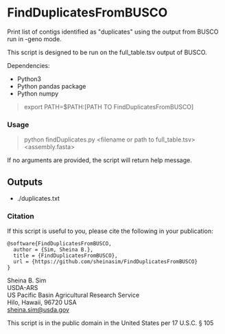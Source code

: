 # FindDuplicatesFromBUSCO 
Print list of contigs identified as "duplicates" using the output from BUSCO run in -geno mode. 

This script is designed to be run on the full\_table.tsv output of BUSCO. 

Dependencies:

* Python3 
* Python pandas package
* Python numpy  

> export PATH=$PATH:[PATH TO FindDuplicatesFromBUSCO]  

### Usage
  
> python findDuplicates.py \<filename or path to full\_table.tsv\> \<assembly.fasta\>

If no arguments are provided, the script will return help message.

## Outputs

* ./duplicates.txt 

### Citation

If this script is useful to you, please cite the following in your publication:

```
@software{FindDuplicatesFromBUSCO,
  author = {Sim, Sheina B.},
  title = {FindDuplicatesFromBUSCO},
  url = {https://github.com/sheinasim/FindDuplicatesFromBUSCO}
}
```

Sheina B. Sim  
USDA-ARS  
US Pacific Basin Agricultural Research Service  
Hilo, Hawaii, 96720 USA  
sheina.sim@usda.gov  

This script is in the public domain in the United States per 17 U.S.C. § 105
